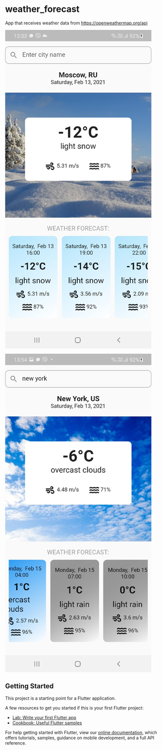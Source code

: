 # weather_forecast

App that receives weather data from https://openweathermap.org/api

![Alt text](https://github.com/thundernorain/weather_forecast/blob/master/Screenshots/scrn1.jpg?raw=true "Weather forecast in Moscow")

![Alt text](https://github.com/thundernorain/weather_forecast/blob/master/Screenshots/scrn2.jpg?raw=true "Weather forecast in New york")

## Getting Started

This project is a starting point for a Flutter application.

A few resources to get you started if this is your first Flutter project:

- [Lab: Write your first Flutter app](https://flutter.dev/docs/get-started/codelab)
- [Cookbook: Useful Flutter samples](https://flutter.dev/docs/cookbook)

For help getting started with Flutter, view our
[online documentation](https://flutter.dev/docs), which offers tutorials,
samples, guidance on mobile development, and a full API reference.
